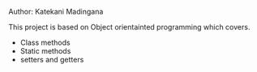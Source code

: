 Author: Katekani Madingana

This project is based on Object orientainted programming which covers.

- Class methods
- Static methods
- setters and getters
